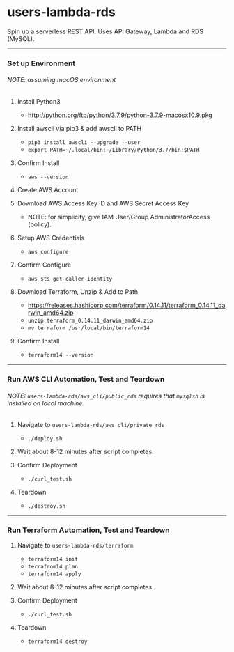 # users-lambda-rds
Spin up a serverless REST API. Uses API Gateway, Lambda and RDS (MySQL).

-------------------------

### Set up Environment
###### NOTE: assuming macOS environment

1. Install Python3
    - http://python.org/ftp/python/3.7.9/python-3.7.9-macosx10.9.pkg

2. Install awscli via pip3 & add awscli to PATH
    - ```pip3 install awscli --upgrade --user```
    - ```export PATH=~/.local/bin:~/Library/Python/3.7/bin:$PATH```

3.  Confirm Install
    - ```aws --version```

4.  Create AWS Account

6.  Download AWS Access Key ID and AWS Secret Access Key
    - NOTE: for simplicity, give IAM User/Group AdministratorAccess (policy).

7.  Setup AWS Credentials
    - ```aws configure```

8.  Confirm Configure
    - ```aws sts get-caller-identity```

9.  Download Terraform, Unzip & Add to Path
    - https://releases.hashicorp.com/terraform/0.14.11/terraform_0.14.11_darwin_amd64.zip
    - ```unzip terraform_0.14.11_darwin_amd64.zip```
    - ```mv terraform /usr/local/bin/terraform14```

10. Confirm Install
    - ```terraform14 --version```

-------------------------

### Run AWS CLI Automation, Test and Teardown
###### NOTE: ```users-lambda-rds/aws_cli/public_rds``` requires that ```mysqlsh``` is installed on local machine.

1.  Navigate to ```users-lambda-rds/aws_cli/private_rds```
    - ```./deploy.sh```

2.  Wait about 8-12 minutes after script completes.

3.  Confirm Deployment
    - ```./curl_test.sh```

4.  Teardown
    - ```./destroy.sh```

-------------------------

### Run Terraform Automation, Test and Teardown

1.  Navigate to ```users-lambda-rds/terraform```
    - ```terraform14 init```
    - ```terrafrom14 plan```
    - ```terraform14 apply```

2.  Wait about 8-12 minutes after script completes.

3.  Confirm Deployment
    - ```./curl_test.sh```

4.  Teardown
    - ```terraform14 destroy```
